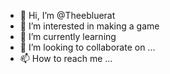 - 👋 Hi, I’m @Theebluerat
- 👀 I’m interested in making a game
- 🌱 I’m currently learning 
- 💞️ I’m looking to collaborate on ...
- 📫 How to reach me ...

<!---
Theebluerat/Theebluerat is a ✨ special ✨ repository because its `README.md` (this file) appears on your GitHub profile.
You can click the Preview link to take a look at your changes.
--->
